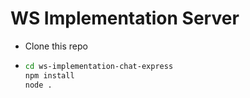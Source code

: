 # WS Implementation Server

- Clone this repo
- ```bash
  cd ws-implementation-chat-express
  npm install
  node .
  ```
